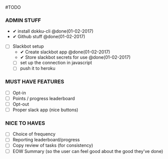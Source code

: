 #TODO

### ADMIN STUFF
- ✔ install dokku-cli @done(01-02-2017)
- ✔ Github stuff @done(01-02-2017)
- [ ] Slackbot setup
  - ✔ Create slackbot app @done(01-02-2017)
  - ✔ Store slackbot secrets for use @done(01-02-2017)
  - [ ] set up the connection in javascript
  - [ ] push it to heroku
  
### MUST HAVE FEATURES
- [ ] Opt-in
- [ ] Points / progress leaderboard
- [ ] Opt-out
- [ ] Proper slack app (nice buttons)

### NICE TO HAVES
- [ ] Choice of frequency
- [ ] Reporting leaderboard/progress
- [ ] Copy review of tasks (for consistency)
- [ ] EOW Summary (so the user can feel good about the good they've done)
